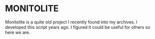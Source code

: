 # MONITOLITE

Monitolite is a quite old project I recently found into my archives. I developed this script years ago. 
I figured it could be useful for others so here we are.
